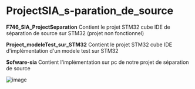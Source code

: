 # ProjectSIA_s-paration_de_source

**F746_SIA_ProjectSeparation**
Contient le projet STM32 cube IDE de séparation de source sur STM32 (projet non fonctionnel)

**Project_modeleTest_sur_STM32**
Contient le projet STM32 cube IDE d'implémentation d'un modele test sur STM32


**Sofware-sia**
Contient l'implémentation sur pc de notre projet de séparation de source



![image](https://user-images.githubusercontent.com/92809568/213929484-bbbfc1bf-15f1-45e3-98bc-432a02d5b0c5.png)
